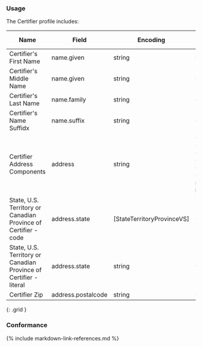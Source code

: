 ### Usage
The Certifier profile includes:

| **Name** |  **Field**   |  **Encoding**  |  **IJE Field Name(s)**  |
| ---------------| ------------------------ | ------------- | ------------------- |
| Certifier's First Name | name.given | string | CERTFIRST |
| Certifier's Middle Name | name.given | string | CERTMIDDLE |
| Certifier's Last Name | name.family | string | CERTLAST |
| Certifier's Name Suffidx | name.suffix | string | CERTSUFFIX |
| Certifier Address Components | address | string | CERTSTNUM, CERTPREDIR, CERTSTRNAME, CERTCITYTEXT, CERTSTRDESIG, CERTUNITNUM **not supported by library** |
| State, U.S. Territory or Canadian Province of Certifier - code | address.state | [StateTerritoryProvinceVS] | CERTSTATECD |
| State, U.S. Territory or Canadian Province of Certifier - literal | address.state | string | CERTSTATE |
| Certifier Zip | address.postalcode | string | CERTZIP |
{: .grid }


### Conformance

{% include markdown-link-references.md %}
